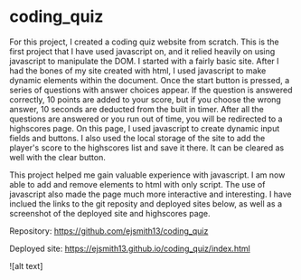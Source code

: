 # coding_quiz

For this project, I created a coding quiz website from scratch. This is the first project that I have used javascript on, and it relied heavily on using javascript to manipulate the DOM. I started with a fairly basic site. After I had the bones of my site created with html, I used javascript to make dynamic elements within the document. Once the start button is pressed, a series of questions with answer choices appear. If the question is answered correctly, 10 points are added to your score, but if you choose the wrong answer, 10 seconds are deducted from the built in timer. After all the questions are answered or you run out of time, you will be redirected to a highscores page. On this page, I used javascript to create dynamic input fields and buttons. I also used the local storage of the site to add the player's score to the highscores list and save it there. It can be cleared as well with the clear button.

This project helped me gain valuable experience with javascript. I am now able to add and remove elements to html with only script. The use of javascript also made the page much more interactive and interesting. I have inclued the links to the git reposity and deployed sites below, as well as a screenshot of the deployed site and highscores page.

Repository:
https://github.com/ejsmith13/coding_quiz

Deployed site:
https://ejsmith13.github.io/coding_quiz/index.html

![alt text]
